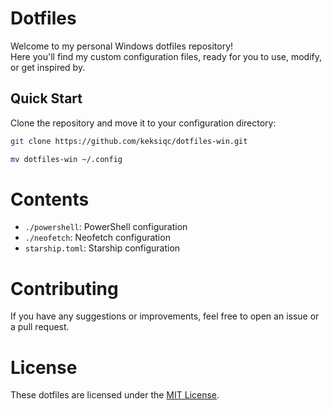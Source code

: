 # Dotfiles

Welcome to my personal Windows dotfiles repository!  
Here you'll find my custom configuration files, ready for you to use, modify, or get inspired by.  

## Quick Start

Clone the repository and move it to your configuration directory:

```bash
git clone https://github.com/keksiqc/dotfiles-win.git

mv dotfiles-win ~/.config
```

# Contents

- `./powershell`: PowerShell configuration
- `./neofetch`: Neofetch configuration
- `starship.toml`: Starship configuration

# Contributing

If you have any suggestions or improvements, feel free to open an issue or a pull request.

# License

These dotfiles are licensed under the [MIT License](LICENSE).
